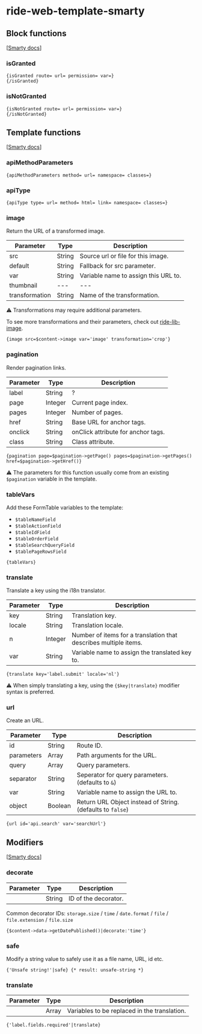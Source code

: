 # ride-web-template-smarty

## Block functions

[[Smarty docs](http://www.smarty.net/docs/en/plugins.block.functions.tpl)]

### isGranted

```Smarty
{isGranted route= url= permission= var=}
{/isGranted}
```

### isNotGranted

```Smarty
{isNotGranted route= url= permission= var=}
{/isNotGranted}
```

## Template functions

[[Smarty docs](http://www.smarty.net/docs/en/plugins.functions.tpl)]

### apiMethodParameters

```Smarty
{apiMethodParameters method= url= namespace= classes=}
```

### apiType

```Smarty
{apiType type= url= method= html= link= namespace= classes=}
```

### image

Return the URL of a transformed image.

| Parameter | Type | Description |
| --- | --- | --- |
| src | String | Source url or file for this image. |
| default | String | Fallback for src parameter. |
| var | String | Variable name to assign this URL to. |
| thumbnail | --- | --- |
| transformation | String | Name of the transformation. |

:warning: Transformations may require additional parameters.

To see more transformations and their parameters, check out [ride-lib-image](https://github.com/all-ride/ride-lib-image/tree/master/src/ride/library/image/transformation).

```Smarty
{image src=$content->image var='image' transformation='crop'}
```

### pagination

Render pagination links.

| Parameter | Type | Description |
| --- | --- | --- |
| label | String | ? |
| page | Integer | Current page index. |
| pages | Integer | Number of pages. |
| href | String | Base URL for anchor tags. |
| onclick | String | onClick attribute for anchor tags. |
| class | String | Class attribute. |

```Smarty
{pagination page=$pagination->getPage() pages=$pagination->getPages() href=$pagination->getHref()}
```

:warning: The parameters for this function usually come from an existing `$pagination` variable in the template.

### tableVars

Add these FormTable variables to the template:

- `$tableNameField`
- `$tableActionField`
- `$tableIdField`
- `$tableOrderField`
- `$tableSearchQueryField`
- `$tablePageRowsField`

```Smarty
{tableVars}
```

### translate

Translate a key using the i18n translator.

| Parameter | Type | Description |
| --- | --- | --- |
| key | String | Translation key. |
| locale | String | Translation locale. |
| n | Integer | Number of items for a translation that describes multiple items. |
| var | String | Variable name to assign the translated key to. |

```Smarty
{translate key='label.submit' locale='nl'}
```

:warning: When simply translating a key, using the `{$key|translate}` modifier syntax is preferred.

### url

Create an URL.

| Parameter | Type | Description |
| --- | --- | --- |
| id | String | Route ID. |
| parameters | Array | Path arguments for the URL. |
| query | Array | Query parameters. |
| separator | String | Seperator for query parameters. (defaults to `&`) |
| var | String | Variable name to assign the URL to. |
| object | Boolean | Return URL Object instead of String. (defaults to `false`) |

```Smarty
{url id='api.search' var='searchUrl'}
```

## Modifiers

[[Smarty docs](http://www.smarty.net/docs/en/plugins.modifiers.tpl)]

### decorate

| Parameter | Type | Description |
| --- | --- | --- |
|  | String | ID of the decorator. |

Common decorator IDs: `storage.size` / `time` / `date.format` / `file` / `file.extension` / `file.size`

```Smarty
{$content->data->getDatePublished()|decorate:'time'}
```

### safe
Modify a string value to safely use it as a file name, URL, id etc.

```Smarty
{'Unsafe string!'|safe} {* result: unsafe-string *}
```

### translate

| Parameter | Type | Description |
| --- | --- | --- |
|  | Array | Variables to be replaced in the translation. |

```Smarty
{'label.fields.required'|translate}
```
